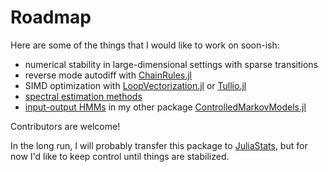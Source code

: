 # Roadmap

Here are some of the things that I would like to work on soon-ish:

- numerical stability in large-dimensional settings with sparse transitions
- reverse mode autodiff with [ChainRules.jl](https://github.com/JuliaDiff/ChainRules.jl)
- SIMD optimization with [LoopVectorization.jl](https://github.com/JuliaSIMD/LoopVectorization.jl) or [Tullio.jl](https://github.com/mcabbott/Tullio.jl)
- [spectral estimation methods](https://arxiv.org/abs/0811.4413)
- [input-output HMMs](https://pubmed.ncbi.nlm.nih.gov/18263517/) in my other package [ControlledMarkovModels.jl](https://github.com/gdalle/ControlledHiddenMarkovModels.jl)

Contributors are welcome!

In the long run, I will probably transfer this package to [JuliaStats](https://github.com/JuliaStats), but for now I'd like to keep control until things are stabilized.